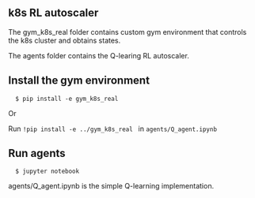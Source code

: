 ## k8s RL autoscaler
The gym\_k8s\_real folder contains custom gym environment that controls the k8s cluster and obtains states.

The agents folder contains the Q-learing RL autoscaler. 

## Install the gym environment
 
```shell
  $ pip install -e gym_k8s_real
```

Or 

Run `!pip install -e ../gym_k8s_real ` in `agents/Q_agent.ipynb`

## Run agents

```shell
  $ jupyter notebook
```

agents/Q_agent.ipynb is the simple Q-learning implementation. 